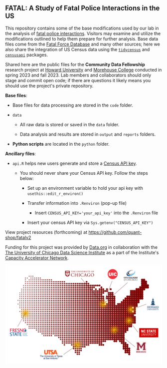 ## FATAL: A Study of Fatal Police Interactions in the US

This repository contains some of the base modifications used by our lab in the analysis of [fatal police interactions](https://www.washingtonpost.com/graphics/investigations/police-shootings-database/). Visitors may examine and utilize the modifications outlined to help them prepare for further analysis. Base data files come from the [Fatal Force Database](https://github.com/washingtonpost/data-police-shootings) and many other sources; here we also share the integration of US Census data using the [`tidycensus`](https://walker-data.com/tidycensus/) and [`censusapi`](https://github.com/hrecht/censusapi) packages. 

Shared here are the public files for the **Community Data Fellowship** research project at [Howard University](https://howard.edu/) and [Morehouse College](https://morehouse.edu/) conducted in spring 2023 and fall 2023. Lab members and collaborators should only stage and commit open code; if there are questions it likely means you should use the project's private repository.

**Base files**:

* Base files for data processing are stored in the `code` folder.

* `data`

  - All raw data is stored or saved in the `data` folder.
  
  - Data analysis and results are stored in `output` and `reports` folders.

* **Python scripts** are located in the `python` folder.

**Ancillary files**:

* `api.R` helps new users generate and store a [Census API key](https://api.census.gov/data/key_signup.html).

  - You should never share your Census API key. Follow the steps below:
  
    - Set up an environment variable to hold your api key with `usethis::edit_r_environ()`

    - Transfer information into `.Renviron` (pop-up file) 
    
        - Insert `CENSUS_API_KEY='your_api_key'` into the `.Renviron` file
  
    - Insert your census API key via `Sys.getenv("CENSUS_API_KEY")`

View project resources (forthcoming) at https://github.com/quant-shop/fatalv2

Funding for this project was provided by [Data.org](https://data.org/) in collaboration with the [The University of Chicago Data Science Institute](https://datascience.uchicago.edu/) as a part of the Institute's [Capacity Accelerator Network](https://datascience.uchicago.edu/outreach/capacity-accelerator-network/).

![The Capacity Accelerator Network](reports/source/fig/uchicago_can.png)

